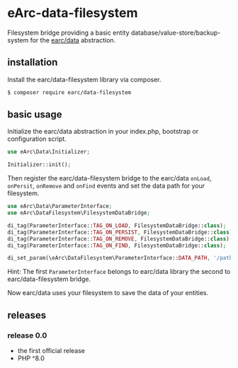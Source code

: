 # eArc-data-filesystem

Filesystem bridge providing a basic entity database/value-store/backup-system for 
the [earc/data](https://github.com/Koudela/eArc-data) abstraction.

## installation

Install the earc/data-filesystem library via composer.

```bash
$ composer require earc/data-filesystem
```

## basic usage

Initialize the earc/data abstraction in your index.php, bootstrap or configuration
script.

```php
use eArc\Data\Initializer;

Initializer::init();
```

Then register the earc/data-filesystem bridge to the earc/data `onLoad`, 
`onPersit`, `onRemove` and `onFind` events and set the data path for your filesystem.

```php
use eArc\Data\ParameterInterface;
use eArc\DataFilesystem\FilesystemDataBridge;

di_tag(ParameterInterface::TAG_ON_LOAD, FilesystemDataBridge::class);
di_tag(ParameterInterface::TAG_ON_PERSIST, FilesystemDataBridge::class);
di_tag(ParameterInterface::TAG_ON_REMOVE, FilesystemDataBridge::class);
di_tag(ParameterInterface::TAG_ON_FIND, FilesystemDataBridge::class);

di_set_param(\eArc\DataFilesystem\ParameterInterface::DATA_PATH, '/path/to/save/the/entity/data');
```

Hint: The first `ParameterInterface` belongs to earc/data library the second to 
earc/data-filesystem bridge.

Now earc/data uses your filesystem to save the data of your entities.

## releases

### release 0.0

* the first official release
* PHP ^8.0
